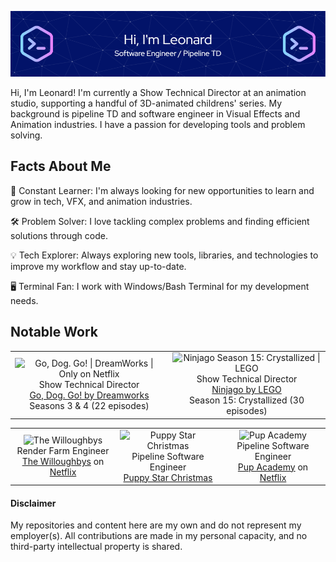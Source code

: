 ![Header](./images/github-header-image.png "Hi, I'm Leonard (Software Engineer / Pipeline TD)")

Hi, I'm Leonard! I'm currently a Show Technical Director at an animation studio, supporting a handful of 3D-animated childrens' series. My background is pipeline TD and software engineer in Visual Effects and Animation industries. I have a passion for developing tools and problem solving.

## Facts About Me

🚀 Constant Learner: I'm always looking for new opportunities to learn and grow in tech, VFX, and animation industries.

🛠️ Problem Solver: I love tackling complex problems and finding efficient solutions through code.

💡 Tech Explorer: Always exploring new tools, libraries, and technologies to improve my workflow and stay up-to-date.

🖥️ Terminal Fan: I work with Windows/Bash Terminal for my development needs.

## Notable Work

<table>
    <tr>
        <td width="50%" style="text-align: center;">
            <div align="center">
              <img src="https://www.dreamworks.com/storage/cms-uploads/GDG_S4_Key%20Art_960x1458.jpg" alt="Go, Dog. Go! | DreamWorks | Only on Netflix"><br/>
              Show Technical Director<br/>
              <a href="https://www.netflix.com/ca/title/81047300">Go, Dog. Go! by Dreamworks</a><br/>
              Seasons 3 & 4 (22 episodes)
            </div>
        </td>
        <td width="50%">
            <div align="center">
              <img src="https://static.wikia.nocookie.net/ninjago/images/c/cd/Crystalized_season_15_poster.jpg/revision/latest?cb=20220618202148" alt="Ninjago Season 15: Crystallized | LEGO"><br/>
              Show Technical Director<br/>
              <a href="https://www.imdb.com/title/tt10650946/episodes/?season=4&ref_=tt_eps_sn_4">Ninjago by LEGO</a><br/>
              Season 15: Crystallized (30 episodes)<br/>
            </div>
        </td>
    </tr>
</table>

<table>
    <tr>
        <td width="33%">
          <div align="center">
              <img src="https://upload.wikimedia.org/wikipedia/en/a/a0/The_Willoughbys_Theatrical_release_poster.jpg" alt="The Willoughbys"><br/>
              Render Farm Engineer<br/>
              <a href="https://www.imdb.com/title/tt5206260">The Willoughbys</a> on <a href="https://www.netflix.com/ca/title/80239482">Netflix</a>
          </div>
        </td>
        <td width="33%">
          <div align="center">
              <img src="https://m.media-amazon.com/images/M/MV5BNGEzNWNmMzgtMjY1Yy00ZWQ4LWJmZjEtMGM4MjEwZTcwMDhkXkEyXkFqcGc@._V1_.jpg" alt="Puppy Star Christmas"><br/>
              Pipeline Software Engineer<br/>
              <a href="https://www.imdb.com/title/tt8861786">Puppy Star Christmas</a>
          </div>
        </td>
        <td width="33%">
          <div align="center">
              <img src="https://m.media-amazon.com/images/M/MV5BYTczZDZhZjktNjBkYy00MzFiLThlYjEtODBmOWYxNDRlMzdmXkEyXkFqcGc@._V1_.jpg" alt="Pup Academy"><br/>
              Pipeline Software Engineer<br/>
              <a href="https://www.imdb.com/title/tt10302548">Pup Academy</a> on <a href="https://www.netflix.com/ca/title/81040639">Netflix</a>
          </div>
        </td>
    </tr>
    
</table>

#### Disclaimer
My repositories and content here are my own and do not represent my employer(s). All contributions are made in my personal capacity, and no third-party intellectual property is shared.
